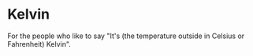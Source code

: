 # Kelvin
For the people who like to say "It's (the temperature outside in Celsius or Fahrenheit) Kelvin". 
